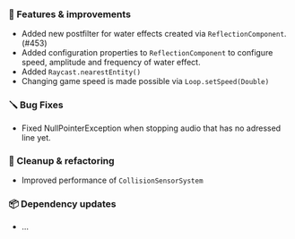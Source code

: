 ### 🚀 Features & improvements

- Added new postfilter for water effects created via `ReflectionComponent`. (#453)
- Added configuration properties to `ReflectionComponent` to configure speed, amplitude and frequency of water effect.
- Added `Raycast.nearestEntity()`
- Changing game speed is made possible via `Loop.setSpeed(Double)`

### 🪛 Bug Fixes

- Fixed NullPointerException when stopping audio that has no adressed line yet.

### 🧽 Cleanup & refactoring

- Improved performance of `CollisionSensorSystem`

### 📦 Dependency updates

- ...